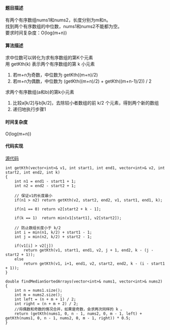 #### 题目描述

有两个有序数组nums1和nums2，长度分别为m和n。   
找到两个有序数组的中位数，nums1和nums2不能都为空。  
要求时间复杂度：O(log(m+n)) 

#### 算法描述

求中位数可以转化为求有序数组的第K个元素  
用 getKth(k) 表示两个有序数组的第 k 小元素  

1. 若m+n为奇数，中位数为 getKth((m+n)/2)
2. 若m+n为偶数，中位数为 (getKth((m+n)/2) + getKth((m+n-1)/2)) / 2
  
求两个有序数组(a和b)的第k小元素  
1. 比较a[k/2]与b[k/2]，去除较小者数组的前 k/2 个元素，得到两个新的数组
2. 递归地执行步骤1

#### 时间复杂度
O(log(m+n))

#### 代码实现

[源代码](/DivideAndConquer/median.cpp)

```
int getKth(vector<int>& v1, int start1, int end1, vector<int>& v2, int start2, int end2, int k)
{
	int n1 = end1 - start1 + 1;
	int n2 = end2 - start2 + 1;

	// 保证v1的长度最小
	if(n1 > n2)	return getKth(v2, start2, end2, v1, start1, end1, k);

	if(n1 == 0)	return v2[start2 + k - 1];

	if(k == 1)	return min(v1[start1], v2[start2]);

	// 防止数组长度小于 k/2
	int i = min(n1, k/2) + start1 - 1;
	int j = min(n2, k/2) + start2 - 1;

	if(v1[i] > v2[j])	
		return getKth(v1, start1, end1, v2, j + 1, end2, k - (j - start2 + 1));
	else	
		return getKth(v1, i+1, end1, v2, start2, end2, k - (i - start1 + 1));
}

double findMedianSortedArrays(vector<int>& nums1, vector<int>& nums2)
{
	int n = nums1.size();
    int m = nums2.size();
    int left = (n + m + 1) / 2;
    int right = (n + m + 2) / 2;
    //将偶数和奇数的情况合并，如果是奇数，会求两次同样的 k 。
    return (getKth(nums1, 0, n - 1, nums2, 0, m - 1, left) + getKth(nums1, 0, n - 1, nums2, 0, m - 1, right)) * 0.5; 
}
```